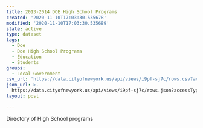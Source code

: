 ```yaml
---
title: 2013-2014 DOE High School Programs
created: '2020-11-10T17:03:30.535678'
modified: '2020-11-10T17:03:30.535689'
state: active
type: dataset
tags:
  - Doe
  - Doe High School Programs
  - Education
  - Students
groups:
  - Local Government
csv_url: 'https://data.cityofnewyork.us/api/views/i9pf-sj7c/rows.csv?accessType=DOWNLOAD'
json_url: >-
  https://data.cityofnewyork.us/api/views/i9pf-sj7c/rows.json?accessType=DOWNLOAD
layout: post

---
```

Directory of High School programs
